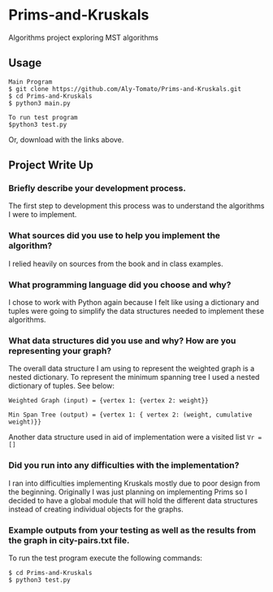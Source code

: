 # Prims-and-Kruskals
Algorithms project exploring MST algorithms

## Usage  
```
Main Program
$ git clone https://github.com/Aly-Tomato/Prims-and-Kruskals.git  
$ cd Prims-and-Kruskals
$ python3 main.py

To run test program
$python3 test.py
```
Or, download with the links above.  

## Project Write Up  

### Briefly describe your development process.  
The first step to development this process was to understand the algorithms I were to implement. 


### What sources did you use to help you implement the algorithm?
I relied heavily on sources from the book and in class examples.

### What programming language did you choose and why?
I chose to work with Python again because I felt like using a dictionary and tuples were going to simplify the data structures needed
to implement these algorithms.


### What data structures did you use and why? How are you representing your graph?
The overall data structure I am using to represent the weighted graph is a nested dictionary. To represent the minimum spanning tree I used a nested dictionary of tuples. See below:

```
Weighted Graph (input) = {vertex 1: {vertex 2: weight}}

Min Span Tree (output) = {vertex 1: { vertex 2: (weight, cumulative weight)}}
```
Another data structure used in aid of implementation were a visited list ```Vr = []```

### Did you run into any difficulties with the implementation?
I ran into difficulties implementing Kruskals mostly due to poor design from the beginning. Originally I was just planning on implementing Prims so I decided to have a global module that will hold the different data structures instead of creating individual objects for the graphs. 

### Example outputs from your testing as well as the results from the graph in city-pairs.txt file.
To run the test program execute the following commands:
```
$ cd Prims-and-Kruskals
$ python3 test.py
```
